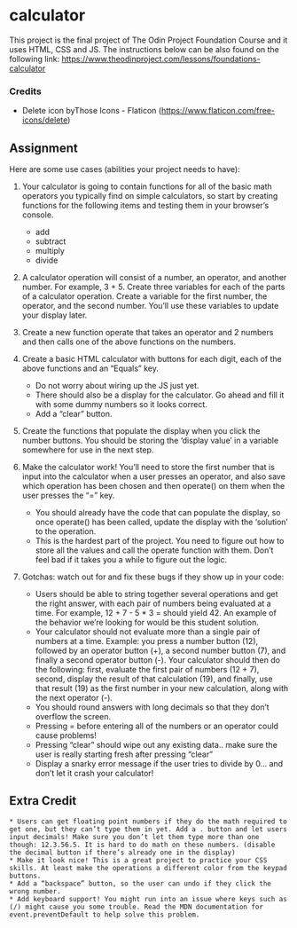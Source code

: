 # calculator

This project is the final project of The Odin Project Foundation Course and it uses HTML, CSS and JS.
The instructions below can be also found on the following link: https://www.theodinproject.com/lessons/foundations-calculator

### Credits
* Delete icon byThose Icons - Flaticon (https://www.flaticon.com/free-icons/delete)

## Assignment

Here are some use cases (abilities your project needs to have):
1. Your calculator is going to contain functions for all of the basic math operators you typically find on simple calculators, so start by creating functions for the following items and testing them in your browser’s console.
    * add
    * subtract
    * multiply
    * divide
1. A calculator operation will consist of a number, an operator, and another number. For example, 3 + 5. Create three variables for each of the parts of a calculator operation. Create a variable for the first number, the operator, and the second number. You’ll use these variables to update your display later.
1. Create a new function operate that takes an operator and 2 numbers and then calls one of the above functions on the numbers.

1. Create a basic HTML calculator with buttons for each digit, each of the above functions and an “Equals” key.
    * Do not worry about wiring up the JS just yet.
    * There should also be a display for the calculator. Go ahead and fill it with some dummy numbers so it looks correct.
    * Add a “clear” button.
    
1. Create the functions that populate the display when you click the number buttons. You should be storing the ‘display value’ in a variable somewhere for use in the next step.
1. Make the calculator work! You’ll need to store the first number that is input into the calculator when a user presses an operator, and also save which operation has been chosen and then operate() on them when the user presses the “=” key.
    * You should already have the code that can populate the display, so once operate() has been called, update the display with the ‘solution’ to the operation.
    * This is the hardest part of the project. You need to figure out how to store all the values and call the operate function with them. Don’t feel bad if it takes you a while to figure out the logic.
1. Gotchas: watch out for and fix these bugs if they show up in your code:
    * Users should be able to string together several operations and get the right answer, with each pair of numbers being evaluated at a time. For example, 12 + 7 - 5 * 3 = should yield 42. An example of the behavior we’re looking for would be this student solution.
    * Your calculator should not evaluate more than a single pair of numbers at a time. Example: you press a number button (12), followed by an operator button (+), a second number button (7), and finally a second operator button (-). Your calculator should then do the following: first, evaluate the first pair of numbers (12 + 7), second, display the result of that calculation (19), and finally, use that result (19) as the first number in your new calculation, along with the next operator (-).
    * You should round answers with long decimals so that they don’t overflow the screen.
    * Pressing = before entering all of the numbers or an operator could cause problems!
    * Pressing “clear” should wipe out any existing data.. make sure the user is really starting fresh after pressing “clear”
    * Display a snarky error message if the user tries to divide by 0… and don’t let it crash your calculator!

## Extra Credit

    * Users can get floating point numbers if they do the math required to get one, but they can’t type them in yet. Add a . button and let users input decimals! Make sure you don’t let them type more than one though: 12.3.56.5. It is hard to do math on these numbers. (disable the decimal button if there’s already one in the display)
    * Make it look nice! This is a great project to practice your CSS skills. At least make the operations a different color from the keypad buttons.
    * Add a “backspace” button, so the user can undo if they click the wrong number.
    * Add keyboard support! You might run into an issue where keys such as (/) might cause you some trouble. Read the MDN documentation for event.preventDefault to help solve this problem.